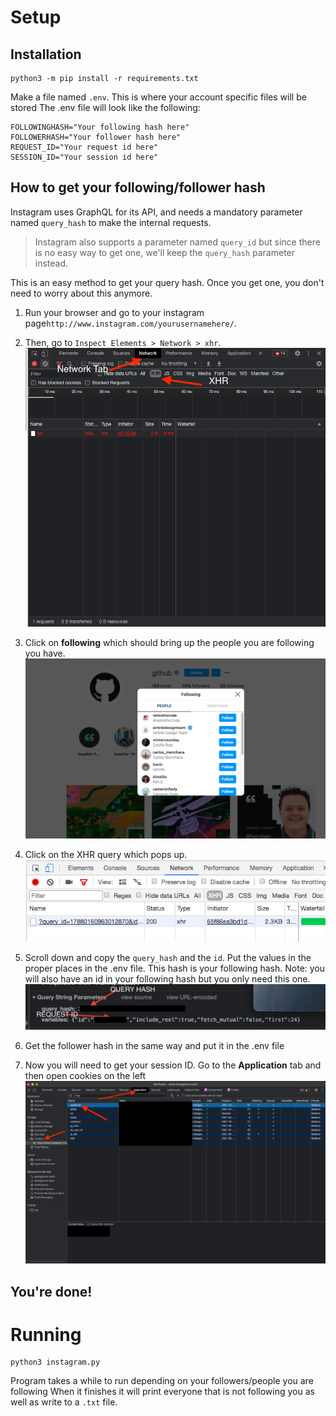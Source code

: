# Setup

## Installation

```shell
python3 -m pip install -r requirements.txt
```

Make a file named `.env`. This is where your account specific files will be stored
The .env file will look like the following:

```env
FOLLOWINGHASH="Your following hash here"
FOLLOWERHASH="Your follower hash here"
REQUEST_ID="Your request id here"
SESSION_ID="Your session id here"
```

## How to get your following/follower hash

Instagram uses GraphQL for its API, and needs a mandatory parameter named
`query_hash` to make the internal requests.

> Instagram also supports a parameter named `query_id` but since
> there is no easy way to get one, we'll keep the `query_hash` parameter
> instead.

This is an easy method to get your query hash. Once you get one, you don't need
to worry about this anymore.

1. Run your browser and go to your instagram page`http://www.instagram.com/yourusernamehere/`.

2. Then, go to `Inspect Elements > Network > xhr`.<br />
   <img src="img/chrome_devtools.png" alt="Chrome web inspector">

3. Click on **following** which should bring up the people you are following you have.<br />
   <img src="img/github_following.png" alt="Instagram load more">

4. Click on the XHR query which pops up.<br />
   <img src="img/xhr-queries.png" alt="Instagram xhr queries">

5. Scroll down and copy the `query_hash` and the `id`. Put the values in the proper places in the .env file. This hash is your following hash. Note: you will also have an id in your following hash but you only need this one.<br />
   <img src="img/query-hash.png" alt="Instagram xhr queries">

6. Get the follower hash in the same way and put it in the .env file

7. Now you will need to get your session ID. Go to the **Application** tab and then open cookies on the left <br />
   <img src="img/session_id.png" alt="Instagram Session id">

## You're done!

# Running

```shell
python3 instagram.py

```

Program takes a while to run depending on your followers/people you are following
When it finishes it will print everyone that is not following you as well as write to a
`.txt` file.

```

```
